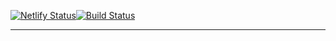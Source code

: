 [![Netlify Status](https://api.netlify.com/api/v1/badges/731f602b-1833-4a4e-a967-ec85c74fae7d/deploy-status)](https://app.netlify.com/sites/pipefy/deploys)[![Build Status](https://travis-ci.org/joaaomanooel/pipefy-clone.svg?branch=master)](https://travis-ci.org/joaaomanooel/pipefy-clone)
___
